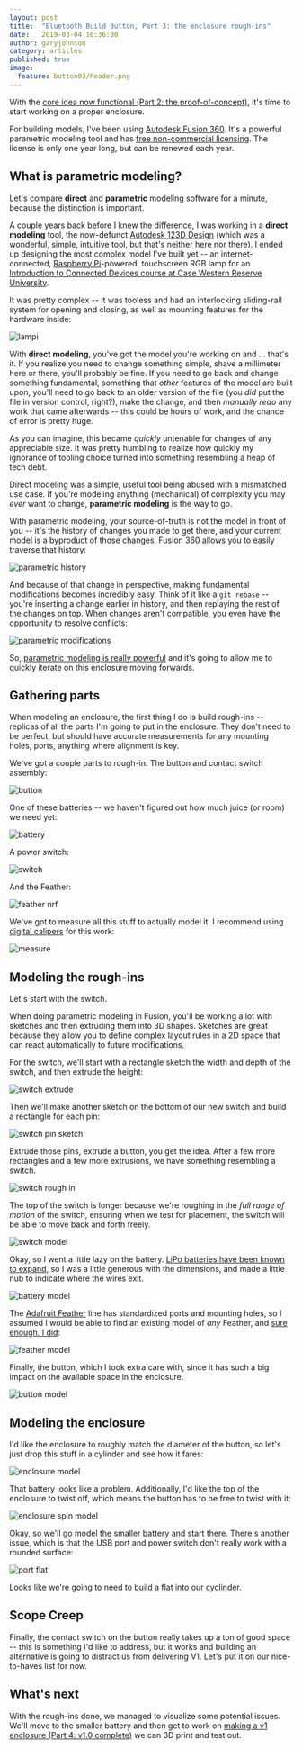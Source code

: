 ```yaml
---
layout: post
title:  "Bluetooth Build Button, Part 3: the enclosure rough-ins"
date:   2019-03-04 10:36:00
author: garyjohnson
category: articles
published: true
image:
  feature: button03/header.png
---
```


With the [core idea now functional (Part 2: the proof-of-concept)](/articles/button-mvp), it's time to start working on a proper enclosure.

For building models, I've been using [Autodesk Fusion 360](https://www.autodesk.com/products/fusion-360/overview). It's a powerful parametric modeling tool and has [free non-commercial licensing](https://www.autodesk.com/campaigns/fusion-360-for-hobbyists). The license is only one year long, but can be renewed each year.

## What is parametric modeling?

Let's compare **direct** and **parametric** modeling software for a minute, because the distinction is important. 

A couple years back before I knew the difference, I was working in a **direct modeling** tool, the now-defunct [Autodesk 123D Design](https://www.autodesk.com/solutions/123d-apps) (which was a wonderful, simple, intuitive tool, but that's neither here nor there). I ended up designing the most complex model I've built yet -- an internet-connected, [Raspberry Pi](https://www.raspberrypi.org)-powered, touchscreen RGB lamp for an [Introduction to Connected Devices course at Case Western Reserve University](http://bulletin.case.edu/course-descriptions/eecs/). 

It was pretty complex -- it was tooless and had an interlocking sliding-rail system for opening and closing, as well as mounting features for the hardware inside:

![lampi](../../images/button03/lampi.gif)

With **direct modeling**, you've got the model you're working on and ... that's it. If you realize you need to change something simple, shave a millimeter here or there, you'll probably be fine. If you need to go back and change something fundamental, something that _other_ features of the model are built upon, you'll need to go back to an older version of the file (you _did_ put the file in version control, right?), make the change, and then _manually redo_ any work that came afterwards -- this could be hours of work, and the chance of error is pretty huge.

As you can imagine, this became _quickly_ untenable for changes of any appreciable size. It was pretty humbling to realize how quickly my ignorance of tooling choice turned into something resembling a heap of tech debt.

Direct modeling was a simple, useful tool being abused with a mismatched use case. If you're modeling anything (mechanical) of complexity you may _ever_ want to change, **parametric modeling** is the way to go. 

With parametric modeling, your source-of-truth is not the model in front of you -- it's the history of changes you made to get there, and your current model is a byproduct of those changes. Fusion 360 allows you to easily traverse that history:

![parametric history](../../images/button03/parametric-history.gif)

And because of that change in perspective, making fundamental modifications becomes incredibly easy. Think of it like a `git rebase` -- you're inserting a change earlier in history, and then replaying the rest of the changes on top. When changes aren't compatible, you even have the opportunity to resolve conflicts:

![parametric modifications](../../images/button03/parametric-modification.gif)

So, [parametric modeling is really powerful](https://www.youtube.com/watch?v=n-IsRIFzlHs) and it's going to allow me to quickly iterate on this enclosure moving forwards.

## Gathering parts

When modeling an enclosure, the first thing I do is build rough-ins -- replicas of all the parts I'm going to put in the enclosure. They don't need to be perfect, but should have accurate measurements for any mounting holes, ports, anything where alignment is key. 

We've got a couple parts to rough-in. The button and contact switch assembly:

![button](../../images/button03/button.jpg)

One of these batteries -- we haven't figured out how much juice (or room) we need yet:

![battery](../../images/button03/battery.jpg)

A power switch:

![switch](../../images/button03/switch.jpg)

And the Feather:

![feather nrf](../../images/button03/nrf.jpg)

We've got to measure all this stuff to actually model it. I recommend using [digital calipers](https://www.generaltools.com/6-in-steel-digital-caliper-1) for this work:

![measure](../../images/button03/measure.jpg)

## Modeling the rough-ins

Let's start with the switch. 

When doing parametric modeling in Fusion, you'll be working a lot with sketches and then extruding them into 3D shapes. Sketches are great because they allow you to define complex layout rules in a 2D space that can react automatically to future modifications.

For the switch, we'll start with a rectangle sketch the width and depth of the switch, and then extrude the height:

![switch extrude](../../images/button03/02-extrude.png)

Then we'll make another sketch on the bottom of our new switch and build a rectangle for each pin:

![switch pin sketch](../../images/button03/04-pins-sketch.png)

Extrude those pins, extrude a button, you get the idea. After a few more rectangles and a few more extrusions, we have something resembling a switch.

![switch rough in](../../images/button03/05-switch.png)

The top of the switch is longer because we're roughing in the _full range of motion_ of the switch, ensuring when we test for placement, the switch will be able to move back and forth freely.

![switch model](../../images/button03/switch-model.jpg)

Okay, so I went a little lazy on the battery. [LiPo batteries have been known to expand](https://www.reddit.com/r/techsupportgore/comments/2g78tf/extreme_battery_expansion_on_an_iphone/), so I was a little generous with the dimensions, and made a little nub to indicate where the wires exit.

![battery model](../../images/button03/battery-model.jpg)

The [Adafruit Feather](https://www.adafruit.com/feather) line has standardized ports and mounting holes, so I assumed I would be able to find an existing model of _any_ Feather, and [sure enough, I did](https://gallery.autodesk.com/fusion360/projects/adafruit-wiced-feather):

![feather model](../../images/button03/feather-model.png)

Finally, the button, which I took extra care with, since it has such a big impact on the available space in the enclosure.

![button model](../../images/button03/contact-block-lofted.png)

## Modeling the enclosure

I'd like the enclosure to roughly match the diameter of the button, so let's just drop this stuff in a cylinder and see how it fares:

![enclosure model](../../images/button03/enclosure-rotate.gif)

That battery looks like a problem. Additionally, I'd like the top of the enclosure to twist off, which means the button has to be free to twist with it:

![enclosure spin model](../../images/button03/enclosure-button-spin.gif)

Okay, so we'll go model the smaller battery and start there. There's another issue, which is that the USB port and power switch don't really work with a rounded surface:

![port flat](../../images/button03/port-flat.gif)

Looks like we're going to need to [build a flat into our cyclinder](https://www.apple.com/mac-pro/).

## Scope Creep

Finally, the contact switch on the button really takes up a ton of good space -- this is something I'd like to address, but it works and building an alternative is going to distract us from delivering V1. Let's put it on our nice-to-haves list for now.

## What's next 

With the rough-ins done, we managed to visualize some potential issues. We'll move to the smaller battery and then get to work on [making a v1 enclosure (Part 4: v1.0 complete)](/articles/build-button-v1) we can 3D print and test out.
